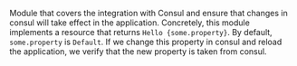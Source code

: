 Module that covers the integration with Consul and ensure that changes in consul will take effect in the application.
Concretely, this module implements a resource that returns `Hello {some.property}`. By default, `some.property` is `Default`. If we change this property in consul and reload the application, we verify that the new property is taken from consul.